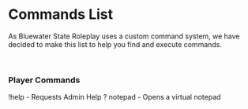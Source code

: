 # Commands List
As Bluewater State Roleplay uses a custom command system, we have decided to make this list to help you find and execute commands. 

<br>

### Player Commands
!help - Requests Admin Help
? notepad - Opens a virtual notepad


